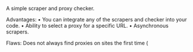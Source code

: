 A simple scraper and proxy checker.

 Advantages:
 • You can integrate any of the scrapers and checker into your code.
 • Ability to select a proxy for a specific URL.
 • Asynchronous scrapers.

 Flaws:
 Does not always find proxies on sites the first time (